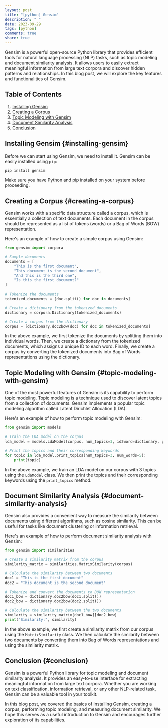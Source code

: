 ```yaml
---
layout: post
title: "[python] Gensim"
description: " "
date: 2023-09-29
tags: [python]
comments: true
share: true
---
```


Gensim is a powerful open-source Python library that provides efficient tools for natural language processing (NLP) tasks, such as topic modeling and document similarity analysis. It allows users to easily extract meaningful information from large text corpora and discover hidden patterns and relationships. In this blog post, we will explore the key features and functionalities of Gensim.

## Table of Contents

1. [Installing Gensim](#installing-gensim)
2. [Creating a Corpus](#creating-a-corpus)
3. [Topic Modeling with Gensim](#topic-modeling-with-gensim)
4. [Document Similarity Analysis](#document-similarity-analysis)
5. [Conclusion](#conclusion)

## Installing Gensim {#installing-gensim}

Before we can start using Gensim, we need to install it. Gensim can be easily installed using `pip`:

```python
pip install gensim
```

Make sure you have Python and pip installed on your system before proceeding.

## Creating a Corpus {#creating-a-corpus}

Gensim works with a specific data structure called a corpus, which is essentially a collection of text documents. Each document in the corpus should be represented as a list of tokens (words) or a Bag of Words (BOW) representation.

Here's an example of how to create a simple corpus using Gensim:

```python
from gensim import corpora

# Sample documents
documents = [
    "This is the first document",
    "This document is the second document",
    "And this is the third one",
    "Is this the first document?"
]

# Tokenize the documents
tokenized_documents = [doc.split() for doc in documents]

# Create a dictionary from the tokenized documents
dictionary = corpora.Dictionary(tokenized_documents)

# Create a corpus from the dictionary
corpus = [dictionary.doc2bow(doc) for doc in tokenized_documents]
```

In the above example, we first tokenize the documents by splitting them into individual words. Then, we create a dictionary from the tokenized documents, which assigns a unique ID to each word. Finally, we create a corpus by converting the tokenized documents into Bag of Words representations using the dictionary.

## Topic Modeling with Gensim {#topic-modeling-with-gensim}

One of the most powerful features of Gensim is its capability to perform topic modeling. Topic modeling is a technique used to discover latent topics from a collection of documents. Gensim implements a popular topic modeling algorithm called Latent Dirichlet Allocation (LDA).

Here's an example of how to perform topic modeling with Gensim:

```python
from gensim import models

# Train the LDA model on the corpus
lda_model = models.LdaModel(corpus, num_topics=3, id2word=dictionary, passes=10)

# Print the topics and their corresponding keywords
for topic in lda_model.print_topics(num_topics=3, num_words=5):
    print(topic)
```

In the above example, we train an LDA model on our corpus with 3 topics using the `LdaModel` class. We then print the topics and their corresponding keywords using the `print_topics` method.

## Document Similarity Analysis {#document-similarity-analysis}

Gensim also provides a convenient way to measure the similarity between documents using different algorithms, such as cosine similarity. This can be useful for tasks like document clustering or information retrieval.

Here's an example of how to perform document similarity analysis with Gensim:

```python
from gensim import similarities

# Create a similarity matrix from the corpus
similarity_matrix = similarities.MatrixSimilarity(corpus)

# Calculate the similarity between two documents
doc1 = "This is the first document"
doc2 = "This document is the second document"

# Tokenize and convert the documents to BOW representation
doc1_bow = dictionary.doc2bow(doc1.split())
doc2_bow = dictionary.doc2bow(doc2.split())

# Calculate the similarity between the two documents
similarity = similarity_matrix[doc1_bow][doc2_bow]
print("Similarity:", similarity)
```

In the above example, we first create a similarity matrix from our corpus using the `MatrixSimilarity` class. We then calculate the similarity between two documents by converting them into Bag of Words representations and using the similarity matrix.

## Conclusion {#conclusion}

Gensim is a powerful Python library for topic modeling and document similarity analysis. It provides an easy-to-use interface for extracting meaningful information from large text corpora. Whether you are working on text classification, information retrieval, or any other NLP-related task, Gensim can be a valuable tool in your toolkit.

In this blog post, we covered the basics of installing Gensim, creating a corpus, performing topic modeling, and measuring document similarity. We hope this serves as a useful introduction to Gensim and encourages further exploration of its capabilities.